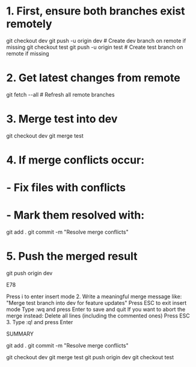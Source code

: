 
# 1. First, ensure both branches exist remotely
git checkout dev
git push -u origin dev  # Create dev branch on remote if missing
git checkout test
git push -u origin test  # Create test branch on remote if missing

# 2. Get latest changes from remote
git fetch --all  # Refresh all remote branches

# 3. Merge test into dev
git checkout dev
git merge test

# 4. If merge conflicts occur:
# - Fix files with conflicts
# - Mark them resolved with:
git add .
git commit -m "Resolve merge conflicts"

# 5. Push the merged result
git push origin dev

E78

Press i to enter insert mode
2. Write a meaningful merge message like: "Merge test branch into dev for feature updates"
Press ESC to exit insert mode
Type :wq and press Enter to save and quit
If you want to abort the merge instead:
Delete all lines (including the commented ones)
Press ESC
3. Type :q! and press Enter



SUMMARY

git add .
git commit -m "Resolve merge conflicts"

git checkout dev
git merge test
git push origin dev
git checkout test